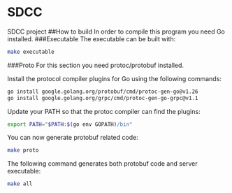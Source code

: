 # SDCC
SDCC project
##How to build
In order to compile this program you need Go installed.
###Executable
The executable can be built with:
```sh
make executable
```
###Proto
For this section you need protoc/protobuf installed.

Install the protocol compiler plugins for Go using the following commands:
```sh
go install google.golang.org/protobuf/cmd/protoc-gen-go@v1.26
go install google.golang.org/grpc/cmd/protoc-gen-go-grpc@v1.1
```
Update your PATH so that the protoc compiler can find the plugins:
```sh
export PATH="$PATH:$(go env GOPATH)/bin"
```
You can now generate protobuf related code:
```sh
make proto
```
The following command generates both protobuf code and server executable:
```sh
make all
```
